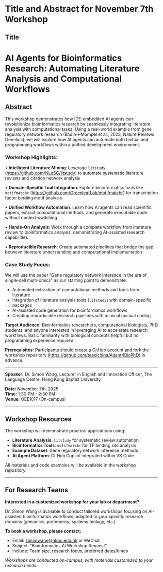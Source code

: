 # Title and Abstract for November 7th Workshop

## Title

# **AI Agents for Bioinformatics Research: Automating Literature Analysis and Computational Workflows**

## Abstract

This workshop demonstrates how IDE-embedded AI agents can revolutionize bioinformatics research by seamlessly integrating literature analysis with computational tasks. Using a real-world example from gene regulatory network research (Badia-i-Mompel et al., 2023, Nature Reviews Genetics), we will explore how AI agents can automate both textual and programming workflows within a unified development environment.

### Workshop Highlights:

• **Intelligent Literature Mining**: Leverage `litstudy` (https://github.com/NLeSC/litstudy) to automate systematic literature reviews and citation network analysis

• **Domain-Specific Tool Integration**: Explore bioinformatics tools like `motifmatchr` (https://github.com/GreenleafLab/motifmatchr) for transcription factor binding motif analysis

• **Unified Workflow Automation**: Learn how AI agents can read scientific papers, extract computational methods, and generate executable code without context-switching

• **Hands-On Analysis**: Work through a complete workflow from literature review to bioinformatics analysis, demonstrating AI-assisted research capabilities

• **Reproducible Research**: Create automated pipelines that bridge the gap between literature understanding and computational implementation

### Case Study Focus:

We will use the paper "Gene regulatory network inference in the era of single-cell multi-omics" as our starting point to demonstrate:
- Automated extraction of computational methods and tools from literature
- Integration of literature analysis tools (`litstudy`) with domain-specific packages
- AI-assisted code generation for bioinformatics workflows
- Creating reproducible research pipelines with minimal manual coding

**Target Audience:** Bioinformatics researchers, computational biologists, PhD students, and anyone interested in leveraging AI to accelerate research workflows. Basic familiarity with biological concepts helpful but no programming experience required.

**Prerequisites:** Participants should create a GitHub account and fork the workshop repository (https://github.com/tesolchina/Agent4BioPhD) in advance.

---

**Speaker:** Dr. Simon Wang, Lecturer in English and Innovation Officer, The Language Centre, Hong Kong Baptist University

**Date:** November 7th, 2025  
**Time:** 1:30 PM - 2:30 PM  
**Venue:** OEE1017 (On-campus)

---

## Workshop Resources

The workshop will demonstrate practical applications using:
- **Literature Analysis**: `litstudy` for systematic review automation
- **Bioinformatics Tools**: `motifmatchr` for TF binding site analysis
- **Example Dataset**: Gene regulatory network inference methods
- **AI Agent Platform**: GitHub Copilot integrated within VS Code

All materials and code examples will be available in the workshop repository.

---

## For Research Teams

**Interested in a customized workshop for your lab or department?**

Dr. Simon Wang is available to conduct tailored workshops focusing on AI-assisted bioinformatics workflows, adapted to your specific research domains (genomics, proteomics, systems biology, etc.).

**To book a workshop, please contact:**
- Email: simonwang@hkbu.edu.hk or WeChat
- Subject: "Bioinformatics AI Workshop Request"
- Include: Team size, research focus, preferred dates/times

*Workshops are conducted on-campus, with materials customized to your research needs.*
